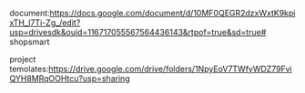 document:https://docs.google.com/document/d/10MF0QEGR2dzxWxtK9kpixTH_I7Ti-Zg_/edit?usp=drivesdk&ouid=116717055567564436143&rtpof=true&sd=true# shopsmart

project temolates:https://drive.google.com/drive/folders/1NpyEoV7TWfyWDZ79FviQYH8MRqOOHtcu?usp=sharing
